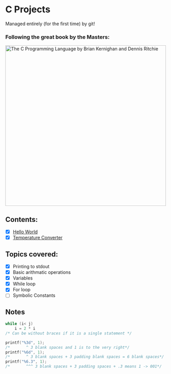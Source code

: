 # C Projects

Managed entirely (for the first time) by git!<br/>
### Following the great book by the Masters:<br/>
<img src='./c.jpg' alt='The C Programming Language by Brian Kernighan and Dennis Ritchie' height='500px'>

## Contents:
- [x] [Hello World](https://github.com/syswraith/C-practice/blob/main/001_hello_word/hello_world.c)
- [x] [Temperature Converter](https://github.com/syswraith/C-practice/blob/main/002_temperature_converter.c)

## Topics covered:
- [x] Printing to stdout
- [x] Basic arithmatic operations
- [x] Variables
- [x] While loop
- [x] For loop
- [ ] Symbolic Constants

## Notes
```c
while (i< j)
    i = 2 * i
/* Can be without braces if it is a single statement */ 
```
```c
printf("%3d", 1);
/*       ^ 3 blank spaces and 1 is to the very right*/
printf("%6d", 1);
/*       ^ 3 blank spaces + 3 padding blank spaces = 6 blank spaces*/
printf("%6.3", 1);
/*       ^^^ 3 blank spaces + 3 padding spaces + .3 means 1 -> 001*/
